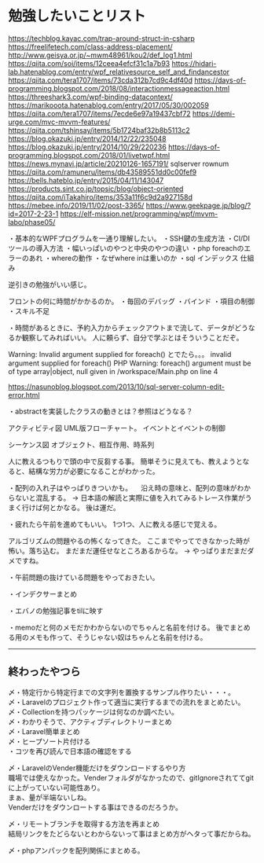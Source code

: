 # 勉強したいことリスト

https://techblog.kayac.com/trap-around-struct-in-csharp
https://freelifetech.com/class-address-placement/
http://www.geisya.or.jp/~mwm48961/kou2/def_log1.html
https://qiita.com/soi/items/12ceea4efcf31c1a7b93
https://hidari-lab.hatenablog.com/entry/wpf_relativesource_self_and_findancestor
https://qiita.com/tera1707/items/73cda312b7cd9c4df40d
https://days-of-programming.blogspot.com/2018/08/interactionmessageaction.html
https://threeshark3.com/wpf-binding-datacontext/
https://marikooota.hatenablog.com/entry/2017/05/30/002059
https://qiita.com/tera1707/items/7ecde6e97a19437cbf72
https://demi-urge.com/mvc-mvvm-features/
https://qiita.com/tshinsay/items/5b1724baf32b8b5113c2
https://blog.okazuki.jp/entry/2014/12/22/235048
https://blog.okazuki.jp/entry/2014/10/29/220236
https://days-of-programming.blogspot.com/2018/01/livetwpf.html
https://news.mynavi.jp/article/20210126-1657191/
sqlserver rownum
https://qiita.com/ramuneru/items/db43589551dd0c00fef9
https://bells.hateblo.jp/entry/2015/04/11/143047
https://products.sint.co.jp/topsic/blog/object-oriented
https://qiita.com/iTakahiro/items/353a11f6c9d2a927158d
https://mebee.info/2019/11/02/post-3365/
https://www.geekpage.jp/blog/?id=2017-2-23-1
https://elf-mission.net/programming/wpf/mvvm-labo/phase05/


・基本的なWPFプログラムを一通り理解したい。
・SSH鍵の生成方法
・CI/DIツールの導入方法
・幅いっぱいのやつと中央のやつの違い
・php foreachのエラーのあれ
・whereの動作
・なぜwhere inは重いのか
・sql インデックス 仕組み

逆引きの勉強がいい感じ。


フロントの何に時間がかかるのか。
・毎回のデバッグ
・バインド
・項目の制御
・スキル不足


・時間があるときに、予約入力からチェックアウトまで流して、データがどうなるか観察してみればいい。
人に頼らず、自分で学ぶとはそういうことだぞ。

Warning: Invalid argument supplied for foreach() とでたら。。。
invalid argument supplied for foreach()
PHP Warning:  foreach() argument must be of type array|object, null given in /workspace/Main.php on line 4

<https://nasunoblog.blogspot.com/2013/10/sql-server-column-edit-error.html>

・abstractを実装したクラスの動きとは？参照はどうなる？



アクティビティ図
UML版フローチャート。
イベントとイベントの制御  

シーケンス図
オブジェクト、相互作用、時系列

人に教えるつもりで頭の中で反芻する事。
簡単そうに見えても、教えようとなると、結構な労力が必要になることがわかった。



・配列の入れ子はやっぱりきついかも。
　沿え時の意味と、配列の意味がわからないと混乱する。
→
日本語の解読と実際に値を入れてみるトレース作業がうまく行けば何とかなる。
後は運だ。

・疲れたら午前を進めてもいい。
1つ1つ、人に教える感じで覚える。


アルゴリズムの問題やるの怖くなってきた。
ここまでやってできなかった時が怖い。落ち込む。
まだまだ運任せなところあるからな。
→
やっぱりまだまだダメですね。

・午前問題の抜けている問題をやっておきたい。

・インデクサーまとめ

・エバノの勉強記事をtilに映す

・memoだと何のメモだかわからないのでちゃんと名前を付ける。
後でまとめる用のメモも作って、そうじゃない奴はちゃんと名前を付ける。

---

## 終わったやつら

〆・特定行から特定行までの文字列を置換するサンプル作りたい・・・。  
〆・Laravelのプロジェクト作って適当に実行するまでの流れをまとめたい。  
〆・Collectionを持つパッケージは何なのか調べたい。  
〆・わかりそうで、アクティブディレクトリーまとめ  
〆・Laravel簡単まとめ  
〆・ヒープソート片付ける  
・コツを再び読んで日本語の確認をする  

〆・LaravelのVender機能だけをダウンロードするやり方  
職場では使えなかった。Venderフォルダがなかったので、gitIgnoreされててgitに上がっていない可能性あり。  
まぁ、量が半端ないしね。  
Venderだけをダウンロートする事はできるのだろうか。  

〆・リモートブランチを取得する方法を再まとめ  
結局リンクをたどらないとわからないって事はまとめ方がヘタって事だからね。  

〆・phpアンパックを配列関係にまとめる。  
